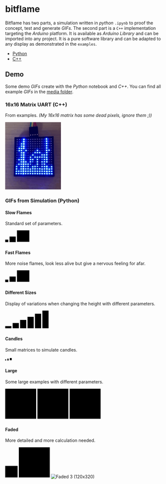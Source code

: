 # bitflame

Bitflame has two parts, a simulation written in _python_ `.ipynb` to proof the concept, test and generate _GIFs_. The second part is a `C++` implementation targeting the _Arduino_ platform. It is available as _Arduino Library_ and can be imported into any project. It is a pure software library and can be adapted to any display as demonstrated in the `examples`.

* [Python](./simulation)
* [C++](./software)


## Demo

Some demo _GIFs_ create with the _Python_ notebook and _C++_. You can find all example _GIFs_ in the [media folder](media/examples).


### 16x16 Matrix UART (C++)

From examples. _(My 16x16 matrix has some dead pixels, ignore them ;))_

![Real 1](media/examples/real/16x16-matrix-uart.gif)

### GIFs from Simulation (Python)

#### Slow Flames

Standard set of parameters.

![Slow 1 (10x10)](media/examples/slow-flames/fire_heat=0.2_o2=0.05_cinder=2.gif)
![Slow 2 (20x20)](media/examples/slow-flames/fire_heat=0.2_o2=0.01_cinder=2.gif)
![Slow 3 (40x40)](media/examples/slow-flames/fire_heat=0.2_o2=0.002_cinder=3.gif)

#### Fast Flames

More noise flames, look less alive but give a nervous feeling for afar.

![Fast 1 (10x10)](media/examples/fast-flames/fire_heat=0.4_o2=0.05_cinder=2.gif)
![Fast 2 (20x20)](media/examples/fast-flames/fire_heat=0.4_o2=0.05_cinder=3.gif)
![Fast 3 (40x40)](media/examples/fast-flames/fire_heat=0.4_o2=0.04_cinder=3.gif)

#### Different Sizes

Display of variations when changing the height with different parameters.

![Size 1 (10x20)](media/examples/different-sizes/fire_10x20_heat=0.2_o2=0.05_cinder=3.gif)
![Size 2 (20x20)](media/examples/different-sizes/fire_20x20_heat=0.2_o2=0.01_cinder=3.gif)
![Size 3 (30x20)](media/examples/different-sizes/fire_30x20_heat=0.2_o2=0.003_cinder=3.gif)
![Size 4 (40x20)](media/examples/different-sizes/fire_40x20_heat=0.2_o2=0.002_cinder=3.gif)
![Size 5 (50x20)](media/examples/different-sizes/fire_50x20_heat=0.2_o2=0.0015_cinder=3.gif)
![Size 6 (60x20)](media/examples/different-sizes/fire_60x20_heat=0.2_o2=0.001_cinder=3.gif)

#### Candles

Small matrices to simulate candles.

![Candle 1 (6x3)](media/examples/candles/fire_6x3_heat=0.2_o2=0.1_cinder=2.gif)
![Candle 2 (8x4)](media/examples/candles/fire_8x4_heat=0.2_o2=0.05_cinder=2.gif)
![Candle 3 (10x6)](media/examples/candles/fire_10x6_heat=0.2_o2=0.02_cinder=3.gif)


#### Large

Some large examples with different parameters.

![Large 1 (100x100)](media/examples/large-fires/fire_100x100_heat=0.2_o2=0.001_cinder=3.gif)
![Large 2 (100x100)](media/examples/large-fires/fire_100x100_heat=0.2_o2=0.0008_cinder=3.gif)
![Large 3 (100x100)](media/examples/large-fires/fire_100x100_heat=0.2_o2=0.0005_cinder=3.gif)

#### Faded

More detailed and more calculation needed.

![Faded 1 (40x40)](media/examples/faded-flames/fire_40x40_heat=0.2_o2=0.002_cinder=3.gif)
![Faded 2 (100x100)](media/examples/faded-flames/fire_100x100_heat=0.2_o2=0.002_cinder=3.gif)
![Faded 3 (120x320)](media/examples/faded-flames/fire_120x320_heat=0.2_o2=0.0008_cinder=3.gif)
